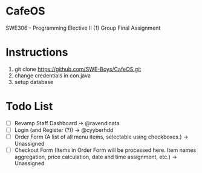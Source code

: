 # CafeOS
SWE306 - Programming Elective II (1) Group Final Assignment

# Instructions
1. git clone https://github.com/SWE-Boys/CafeOS.git
2. change credentials in con.java
3. setup database

# Todo List
- [ ] Revamp Staff Dashboard -> @ravendinata
- [ ] Login (and Register (?)) -> @cyyberhdd
- [ ] Order Form (A list of all menu items, selectable using checkboxes.) -> Unassigned
- [ ] Checkout Form (Items in Order Form will be processed here. Item names aggregation, price calculation, date and time assignment, etc.) -> Unassigned
